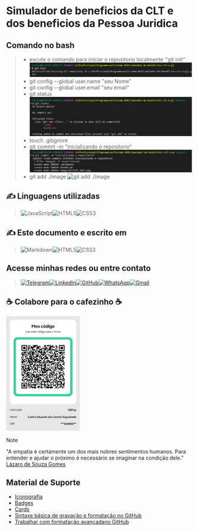 # Simulador de beneficios da CLT e dos beneficios da Pessoa Juridica

## Comando no bash

> - excute  o comando  para iniciar  o repositorio localmente ''git init''
    ![Imagem Git Init](./image/GIT/GIT_iNIT.png)
> - git config  --global  user.name "seu Nome"
> - git config  --global  user.email "seu email"
> - git status
    ![Imagem do Git Status](./image\GIT\GITSTATUS.png)
> - touch .gitignore
> - git commit -m "inicializando o repositorio"
    ![Imagem Git Commit](./image\GIT\GIT_COMMIT.png)
> - git add ./image
    ![git add ./image](./image/GIT/GIT_ADD_IMAGEM.png.png)

## :writing_hand: Linguagens utilizadas

>![JavaScript](https://img.shields.io/badge/JavaScript-F7DF1E?style=for-the-badge&logo=javascript&logoColor=black)![HTML5](https://img.shields.io/badge/HTML5-E34F26?style=for-the-badge&logo=html5&logoColor=white)![CSS3](https://img.shields.io/badge/CSS3-1572B6?style=for-the-badge&logo=css3&logoColor=white)

## :writing_hand:  Este documento e escrito em

> ![Markdown](https://img.shields.io/badge/Markdown-000?style=for-the-badge&logo=markdown)![HTML5](https://img.shields.io/badge/HTML5-E34F26?style=for-the-badge&logo=html5&logoColor=white)![CSS3](https://img.shields.io/badge/CSS3-1572B6?style=for-the-badge&logo=css3&logoColor=white)

## Acesse minhas redes ou entre contato

> [![Telegram](https://img.shields.io/badge/Telegram-000?style=for-the-badge&logo=telegram&logoColor=2CA5E0)](https://t.me/Carlaol)[![LinkedIn](https://img.shields.io/badge/LinkedIn-0077B5?style=for-the-badge&logo=linkedin&logoColor=white)](https://www.linkedin.com/in/carlos-eduardo-dos-s-figueiredo/)[![GitHub](https://img.shields.io/badge/GitHub-100000?style=for-the-badge&logo=github&logoColor=white)](https://github.com/carloseduardonit)[![WhatsApp](https://img.shields.io/badge/WhatsApp-25D366?style=for-the-badge&logo=whatsapp&logoColor=white)](https://wa.me/5521985745077)[![Gmail](https://img.shields.io/badge/Gmail-333333?style=for-the-badge&logo=gmail&logoColor=red)](mailto:carlostecnicowl+github@gmail.com)

## :coffee: Colabore para o cafezinho :coffee:

<img  src ="https://github.com/carloseduardonit/conector-do-carlos/blob/bbacf217c11df84b7826304709271bf0d854d1ee/Qr%20PIX.jpg" width="200"/>

> [!NOTE]
> "A empatia é certamente um dos mais nobres sentimentos humanos.
> Para entender e ajudar o próximo é necessário se imaginar na condição dele."
[Lázaro de Souza Gomes](https://www.pensador.com/autor/lazaro_de_souza_gomes/)

## Material de Suporte

- [Iconografia](https://github.com/ikatyang/emoji-cheat-sheet/tree/master?tab=readme-ov-file#activities)
- [Badges](https://github.com/digitalinnovationone/dio-lab-open-source/blob/main/utils/badges/badges.md)
- [Cards](https://github.com/digitalinnovationone/dio-lab-open-source/blob/main/utils/cards/github-stats.md)
- [Sintaxe básica de gravação e formatação no GitHub](https://docs.github.com/pt/get-started/writing-on-github/getting-started-with-writing-and-formatting-on-github/basic-writing-and-formatting-syntax)
- [Trabalhar com formatação avançadano GitHub](https://docs.github.com/pt/get-started/writing-on-github/working-with-advanced-formatting)